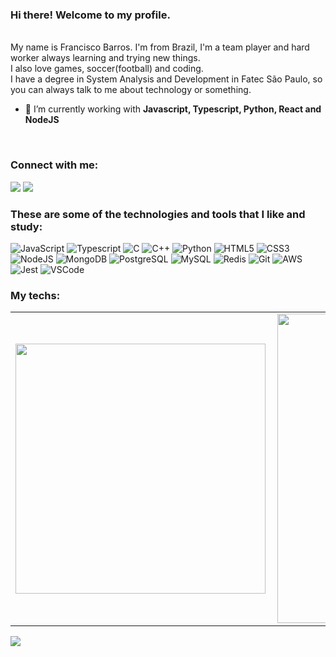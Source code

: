 ### Hi there! Welcome to my profile.

</br>
My name is Francisco Barros. I'm from Brazil, I'm a team player and hard worker always learning and trying new things. <br />
I also love games, soccer(football) and coding. <br />
I have a degree in System Analysis and Development in Fatec São Paulo, so you can always talk to me about technology or something.

- 🔭 I’m currently working with <strong> Javascript, Typescript, Python, React and NodeJS </strong>

<br />

### Connect with me:

<a href="https://www.linkedin.com/in/francisco-barros-404693208/"><img src="https://img.shields.io/badge/linkedin-%230077B5.svg?&style=for-the-badge&logo=linkedin&logoColor=white"></img></a>
<a href="mailto:franciscobarros.dev@gmail.com"><img src="https://img.shields.io/badge/email-D14836?&style=for-the-badge&logo=email&logoColor=white"></img></a>

### These are some of the technologies and tools that I like and study:

![JavaScript](https://img.shields.io/badge/-JavaScript-black?style=flat-square&logo=javascript)
![Typescript](https://img.shields.io/badge/TypeScript-007ACC?style=flat-square&logo=typescript&logoColor=white)
![C](https://img.shields.io/badge/C-00599C?style=flat-square&logo=c&logoColor=white)
![C++](https://img.shields.io/badge/C%2B%2B-00599C?style=flat-square&logo=c%2B%2B&logoColor=white)
![Python](https://img.shields.io/badge/Python-14354C?style=flat-square&logo=python&logoColor=white)
![HTML5](https://img.shields.io/badge/-HTML5-E34F26?style=flat-square&logo=html5&logoColor=white)
![CSS3](https://img.shields.io/badge/-CSS3-1572B6?style=flat-square&logo=css3)
![NodeJS](https://img.shields.io/badge/-Nodejs-339933?style=flat-square&logo=Node.js&logoColor=white)
![MongoDB](https://img.shields.io/badge/-MongoDB-black?style=flat-square&logo=mongodb)
![PostgreSQL](https://img.shields.io/badge/PostgreSQL-316192?style=flat-square&&logo=postgresql&logoColor=white)
![MySQL](https://shields.io/badge/MySQL-lightgrey?logo=mysql&style=flat-square&logoColor=white&labelColor=blue)
![Redis](https://img.shields.io/badge/Redis-DC382D?style=flat-square&logo=redis&logoColor=white)
![Git](https://img.shields.io/badge/-Git-black?style=flat-square&logo=git)
![AWS](https://img.shields.io/badge/Amazon_AWS-232F3E?style=flat-square&logo=amazon-aws&logoColor=white)
![Jest](https://img.shields.io/badge/Jest-323330?style=flat-square&logo=Jest&logoColor=white)
![VSCode](https://img.shields.io/badge/-VSCode-007ACC?style=flat-square&logo=visual-studio-code&logoColor=white)

### My techs:

<center>
  <table>
    <tr>
        <td><img width="400px" align="left" src="[https://github-readme-stats.vercel.app/api/top-langs/?username=francisco-barros-dev&hide=html&layout=compact&theme=dracula](https://github-readme-stats.vercel.app/api?username=francisco-barros-dev&theme=dracula&show_icons=true&hide_border=true&count_private=false)" /></td>
        <td><img width="495px" align="left" src="https://github-readme-stats.vercel.app/api?username=francisco-barros-dev&theme=dracula"/></td>
    </tr>   
  </table>
</center>

![](https://komarev.com/ghpvc/?username=francisco-barros-dev&color=yellow)
